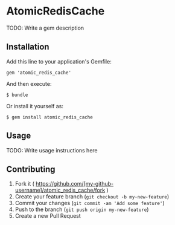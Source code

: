 # AtomicRedisCache

TODO: Write a gem description

## Installation

Add this line to your application's Gemfile:

    gem 'atomic_redis_cache'

And then execute:

    $ bundle

Or install it yourself as:

    $ gem install atomic_redis_cache

## Usage

TODO: Write usage instructions here

## Contributing

1. Fork it ( https://github.com/[my-github-username]/atomic_redis_cache/fork )
2. Create your feature branch (`git checkout -b my-new-feature`)
3. Commit your changes (`git commit -am 'Add some feature'`)
4. Push to the branch (`git push origin my-new-feature`)
5. Create a new Pull Request
